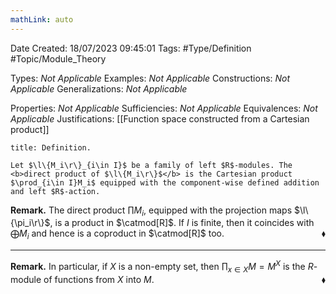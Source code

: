 ```yaml
---
mathLink: auto
---
```


<div class="topSpace"></div>

Date Created: 18/07/2023 09:45:01
Tags: #Type/Definition #Topic/Module_Theory

Types: <i>Not Applicable</i>
Examples: <i>Not Applicable</i>
Constructions: <i>Not Applicable</i>
Generalizations: <i>Not Applicable</i>

Properties: <i>Not Applicable</i>
Sufficiencies: <i>Not Applicable</i>
Equivalences: <i>Not Applicable</i>
Justifications: [[Function space constructed from a Cartesian product]]

``` ad-Definition
title: Definition.

Let $\l\{M_i\r\}_{i\in I}$ be a family of left $R$-modules. The <b>direct product of $\l\{M_i\r\}$</b> is the Cartesian product $\prod_{i\in I}M_i$ equipped with the component-wise defined addition and left $R$-action.

```

<b>Remark.</b> The direct product $\prod M_i$, equipped with the projection maps $\l\{\pi_i\r\}$, is a product in $\catmod[R]$. If $I$ is finite, then it coincides with $\bigoplus M_i$ and hence is a coproduct in $\catmod[R]$ too.<span style="float:right;">$\blacklozenge$</span>

---

<b>Remark.</b> In particular, if $X$ is a non-empty set, then $\prod_{x\in X}M=M^X$ is the $R$-module of functions from $X$ into $M$.<span style="float:right;">$\blacklozenge$</span>
